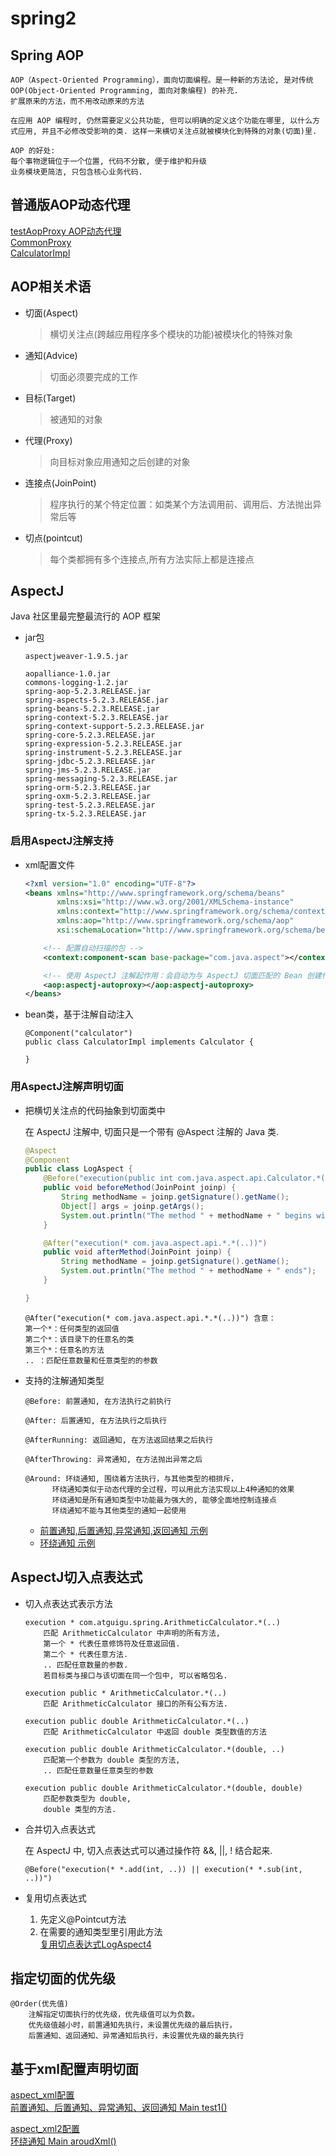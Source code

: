 spring2
==

## Spring AOP
```text
AOP（Aspect-Oriented Programming），面向切面编程。是一种新的方法论, 是对传统 OOP(Object-Oriented Programming, 面向对象编程) 的补充.
扩展原来的方法，而不用改动原来的方法

在应用 AOP 编程时, 仍然需要定义公共功能, 但可以明确的定义这个功能在哪里, 以什么方式应用, 并且不必修改受影响的类. 这样一来横切关注点就被模块化到特殊的对象(切面)里.

AOP 的好处:
每个事物逻辑位于一个位置, 代码不分散, 便于维护和升级
业务模块更简洁, 只包含核心业务代码.
```

## 普通版AOP动态代理
[testAopProxy AOP动态代理](src/com/java/aop/Main.java)  
[CommonProxy](src/com/java/aop/CommonProxy.java)  
[CalculatorImpl](src/com/java/aop/impl/CalculatorImpl.java)  

## AOP相关术语
* 切面(Aspect)
    >横切关注点(跨越应用程序多个模块的功能)被模块化的特殊对象
* 通知(Advice)
    >切面必须要完成的工作
* 目标(Target)
    >被通知的对象
* 代理(Proxy)
    >向目标对象应用通知之后创建的对象
* 连接点(JoinPoint)
    >程序执行的某个特定位置：如类某个方法调用前、调用后、方法抛出异常后等
* 切点(pointcut)
    >每个类都拥有多个连接点,所有方法实际上都是连接点


## AspectJ
Java 社区里最完整最流行的 AOP 框架
 
* jar包
    ```text
    aspectjweaver-1.9.5.jar
    
    aopalliance-1.0.jar
    commons-logging-1.2.jar
    spring-aop-5.2.3.RELEASE.jar
    spring-aspects-5.2.3.RELEASE.jar
    spring-beans-5.2.3.RELEASE.jar
    spring-context-5.2.3.RELEASE.jar
    spring-context-support-5.2.3.RELEASE.jar
    spring-core-5.2.3.RELEASE.jar
    spring-expression-5.2.3.RELEASE.jar
    spring-instrument-5.2.3.RELEASE.jar
    spring-jdbc-5.2.3.RELEASE.jar
    spring-jms-5.2.3.RELEASE.jar
    spring-messaging-5.2.3.RELEASE.jar
    spring-orm-5.2.3.RELEASE.jar
    spring-oxm-5.2.3.RELEASE.jar
    spring-test-5.2.3.RELEASE.jar
    spring-tx-5.2.3.RELEASE.jar
    ```

### 启用AspectJ注解支持
* xml配置文件  
    
    ```xml
    <?xml version="1.0" encoding="UTF-8"?>
    <beans xmlns="http://www.springframework.org/schema/beans"
           xmlns:xsi="http://www.w3.org/2001/XMLSchema-instance"
           xmlns:context="http://www.springframework.org/schema/context"
           xmlns:aop="http://www.springframework.org/schema/aop"
           xsi:schemaLocation="http://www.springframework.org/schema/beans http://www.springframework.org/schema/beans/spring-beans.xsd http://www.springframework.org/schema/context https://www.springframework.org/schema/context/spring-context.xsd http://www.springframework.org/schema/aop https://www.springframework.org/schema/aop/spring-aop.xsd">
    
        <!-- 配置自动扫描的包 -->
        <context:component-scan base-package="com.java.aspect"></context:component-scan>
    
        <!-- 使用 AspectJ 注解起作用：会自动为与 AspectJ 切面匹配的 Bean 创建代理,自动为匹配的类生成代理对象 -->
        <aop:aspectj-autoproxy></aop:aspectj-autoproxy>
    </beans>
    ```

* bean类，基于注解自动注入
    ```text
    @Component("calculator")
    public class CalculatorImpl implements Calculator {
    
    }
    ```

### 用AspectJ注解声明切面
* 把横切关注点的代码抽象到切面类中

    在 AspectJ 注解中, 切面只是一个带有 @Aspect 注解的 Java 类. 
    ```java
    @Aspect
    @Component
    public class LogAspect {
        @Before("execution(public int com.java.aspect.api.Calculator.*(int, int))")
        public void beforeMethod(JoinPoint joinp) {
            String methodName = joinp.getSignature().getName();
            Object[] args = joinp.getArgs();
            System.out.println("The method " + methodName + " begins with " + Arrays.asList(args));
        }
    
        @After("execution(* com.java.aspect.api.*.*(..))")
        public void afterMethod(JoinPoint joinp) {
            String methodName = joinp.getSignature().getName();
            System.out.println("The method " + methodName + " ends");
        }
    
    }
    ```
    ```text
    @After("execution(* com.java.aspect.api.*.*(..))") 含意：
    第一个*：任何类型的返回值
    第二个*：该目录下的任意名的类
    第三个*：任意名的方法
    .. ：匹配任意数量和任意类型的的参数
    ```

* 支持的注解通知类型
    ```text
    @Before: 前置通知, 在方法执行之前执行
  
    @After: 后置通知, 在方法执行之后执行 
  
    @AfterRunning: 返回通知, 在方法返回结果之后执行
  
    @AfterThrowing: 异常通知, 在方法抛出异常之后
  
    @Around: 环绕通知, 围绕着方法执行，与其他类型的相排斥，
          环绕通知类似于动态代理的全过程，可以用此方法实现以上4种通知的效果
          环绕通知是所有通知类型中功能最为强大的, 能够全面地控制连接点
          环绕通知不能与其他类型的通知一起使用
    ```
    * [前置通知,后置通知,异常通知,返回通知 示例](src/com/java/aspect/LogAspect.java)  
    * [环绕通知 示例](src/com/java/aspect/LogAspect2.java)

## AspectJ切入点表达式
* 切入点表达式表示方法
    ```text
    execution * com.atguigu.spring.ArithmeticCalculator.*(..)
        匹配 ArithmeticCalculator 中声明的所有方法,
        第一个 * 代表任意修饰符及任意返回值. 
        第二个 * 代表任意方法. 
        .. 匹配任意数量的参数. 
        若目标类与接口与该切面在同一个包中, 可以省略包名.
    
    execution public * ArithmeticCalculator.*(..)
        匹配 ArithmeticCalculator 接口的所有公有方法.
    
    execution public double ArithmeticCalculator.*(..)
        匹配 ArithmeticCalculator 中返回 double 类型数值的方法
    
    execution public double ArithmeticCalculator.*(double, ..)
        匹配第一个参数为 double 类型的方法, 
        .. 匹配任意数量任意类型的参数
    
    execution public double ArithmeticCalculator.*(double, double)
        匹配参数类型为 double, 
        double 类型的方法.
    ```

* 合并切入点表达式  

    在 AspectJ 中, 切入点表达式可以通过操作符 &&, ||, ! 结合起来.
    ```text
    @Before("execution(* *.add(int, ..)) || execution(* *.sub(int, ..))")
    ```

* 复用切点表达式
    1. 先定义@Pointcut方法
    2. 在需要的通知类型里引用此方法  
    [复用切点表达式LogAspect4](src/com/java/aspect/LogAspect4.java)  


## 指定切面的优先级
```text
@Order(优先值)
    注解指定切面执行的优先级，优先级值可以为负数。
    优先级值越小时，前置通知先执行，未设置优先级的最后执行，
    后置通知、返回通知、异常通知后执行，未设置优先级的最先执行
```

## 基于xml配置声明切面
[aspect_xml配置](src/aspect_xml.xml)  
[前置通知、后置通知、异常通知、返回通知 Main test1()](src/com/java/aspectxml/Main.java)

[aspect_xml2配置](src/aspect_xml2.xml)  
[环绕通知 Main aroudXml()](src/com/java/aspectxml/Main.java)

